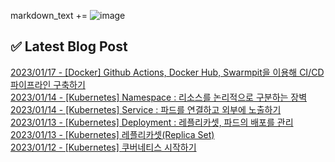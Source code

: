 

markdown_text += ![image](https://user-images.githubusercontent.com/76645095/162124599-f9d701d6-e523-49c4-a6ce-193dc38f1026.png)

## ✅ Latest Blog Post

[2023/01/17 - [Docker] Github Actions, Docker Hub, Swarmpit을 이용해 CI/CD 파이프라인 구축하기](https://jojaeng2.tistory.com/54) <br/>
[2023/01/14 - [Kubernetes] Namespace : 리소스를 논리적으로 구분하는 장벽](https://jojaeng2.tistory.com/53) <br/>
[2023/01/14 - [Kubernetes] Service : 파드를 연결하고 외부에 노출하기](https://jojaeng2.tistory.com/52) <br/>
[2023/01/13 - [Kubernetes] Deployment : 레플리카셋, 파드의 배포를 관리](https://jojaeng2.tistory.com/51) <br/>
[2023/01/13 - [Kubernetes] 레플리카셋(Replica Set)](https://jojaeng2.tistory.com/50) <br/>
[2023/01/12 - [Kubernetes] 쿠버네티스 시작하기](https://jojaeng2.tistory.com/49) <br/>
